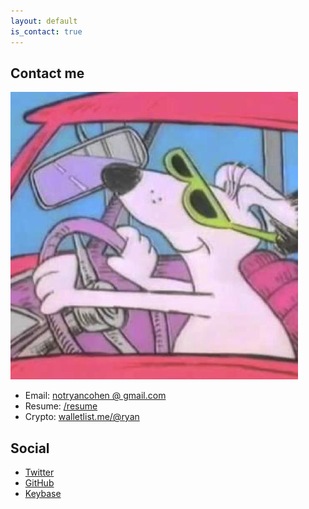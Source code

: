 ```yaml
---
layout: default
is_contact: true
---
```


## Contact me

<img class="profile-picture" src="default.jpg">

* Email: [notryancohen @ gmail.com](mailto:notryancohen@gmail.com)
* Resume: [/resume](http://ryans.exposed/resume.html)
* Crypto: [walletlist.me/@ryan](https://walletlist.me/@ryan)

## Social

* [Twitter](https://twitter.com/ryancohen)
* [GitHub](https://github.com/imryan)
* [Keybase](https://keybase.io/imryan)
